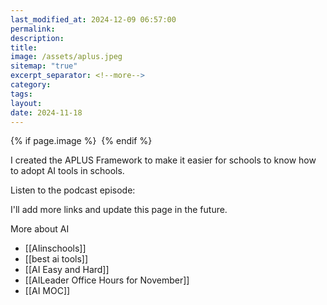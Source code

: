 ```yaml
---
last_modified_at: 2024-12-09 06:57:00
permalink: 
description: 
title: 
image: /assets/aplus.jpeg
sitemap: "true"
excerpt_separator: <!--more-->
category: 
tags: 
layout: 
date: 2024-11-18
---
```



{% if page.image %} <img src="{{ page.image }}" alt=""> {% endif %}

I created the APLUS Framework to make it easier for schools to know how to adopt AI tools in schools. 

Listen to the podcast episode:

I'll add more links and update this page in the future. 

More about AI
- [[AIinschools]]
- [[best ai tools]]
- [[AI Easy and Hard]]
- [[AILeader Office Hours for November]]
- [[AI MOC]]
